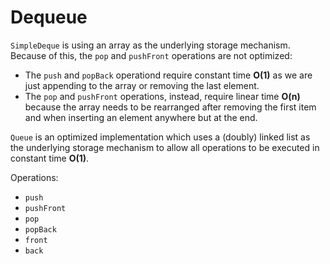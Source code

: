 Dequeue
=======

`SimpleDeque` is using an array as the underlying storage mechanism.
Because of this, the `pop` and `pushFront` operations are not optimized:
- The `push` and `popBack` operationd require constant time **O(1)** as we are just appending
to the array or removing the last element.
- The `pop` and `pushFront` operations, instead, require linear time **O(n)** because the
array needs to be rearranged after removing the first item and when inserting an
element anywhere but at the end.

`Queue` is an optimized implementation which uses a (doubly) linked list as the underlying
storage mechanism to allow all operations to be executed in constant time **O(1)**.

Operations:
- `push`
- `pushFront`
- `pop`
- `popBack`
- `front`
- `back`
